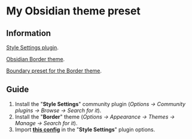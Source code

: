# My Obsidian theme preset

## Information

[Style Settings plugin](https://github.com/mgmeyers/obsidian-style-settings).

[Obsidian Border theme](https://github.com/Akifyss/obsidian-border).

[Boundary preset for the Border theme](https://github.com/Akifyss/obsidian-border/blob/main/presets/Boundary.json).

## Guide

1. Install the "**Style Settings**" community plugin (*Options -> Community plugins -> Browse -> Search for it*).
2. Install the "**Border**" theme (*Options -> Appearance -> Themes -> Manage -> Search for it*).
3. Import [**this config**](https://github.com/seigtm/obsidian-border-preset/blob/main/data.json) in the "**Style Settings**" plugin options.
